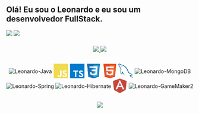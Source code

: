 ## Olá! Eu sou o Leonardo e eu sou um desenvolvedor FullStack.

<div>
  <a href = "https://www.linkedin.com/in/leonardo-vilasboas-de-oliveira-4223a6256/"><img src="https://img.shields.io/badge/LinkedIn-0077B5?style=for-the-badge&logo=linkedin&logoColor=white" target="_blank"></a>
  <a href = "mailto:leonardovbdo25@gmail.com"><img src="https://img.shields.io/badge/Gmail-D14836?style=for-the-badge&logo=gmail&logoColor=white"></a>  
</div>

###

<div align="center">
  <a href="https://github.com/leonardovbdo">
    <img height="150em" src="https://github-readme-stats.vercel.app/api?username=leonardovbdo&show_icons=true&theme=aura_dark&include_all_commits=true&count_private=true&hide=contribs&rank_icon=github">
    <img height="150em" src="https://github-readme-stats.vercel.app/api/top-langs/?username=leonardovbdo&layout=compact&theme=aura_dark&langs_count=6">
  </a>
</div>

##

<div align="center" style="display: inline_block">
  <img align="center" alt="Leonardo-Java" height="40" width="40" src="https://cdn.jsdelivr.net/gh/devicons/devicon/icons/java/java-original.svg">
  <img align="center" alt="Leonardo-Js" height="40" width="40" src="https://raw.githubusercontent.com/devicons/devicon/master/icons/javascript/javascript-plain.svg">
  <img align="center" alt="Leonardo-Ts" height="40" width="40" src="https://raw.githubusercontent.com/devicons/devicon/master/icons/typescript/typescript-plain.svg">
  <img align="center" alt="Leonardo-CSS" height="40" width="40" src="https://raw.githubusercontent.com/devicons/devicon/master/icons/css3/css3-original.svg">
  <img align="center" alt="Leonardo-HTML" height="40" width="40" src="https://raw.githubusercontent.com/devicons/devicon/master/icons/html5/html5-original.svg">
  <img align="center" alt="Leonardo-MySql" height="40" width="40" src="https://raw.githubusercontent.com/devicons/devicon/master/icons/mysql/mysql-original.svg">
  <img align="center" alt="Leonardo-MongoDB" height="40" width="40" src="https://cdn.jsdelivr.net/gh/devicons/devicon/icons/mongodb/mongodb-original.svg">
  <img align="center" alt="Leonardo-Spring" height="40" width="40" src="https://cdn.jsdelivr.net/gh/devicons/devicon/icons/spring/spring-original.svg">
  <img align="center" alt="Leonardo-Hibernate" height="40" width="40" src="https://www.vectorlogo.zone/logos/hibernate/hibernate-icon.svg">
  <img align="center" alt="Leonardo-Angular" height="40" width="40" src="https://raw.githubusercontent.com/devicons/devicon/master/icons/angularjs/angularjs-plain.svg">
  <img align="center" alt="Leonardo-GameMaker2" height="40" width="40" src="https://www.svgrepo.com/show/373618/gamemaker2.svg">
</div>

###

<div align="center">
  <img src="https://i.pinimg.com/originals/f5/8f/e8/f58fe8e19a7e25ddf0c459a3599261d6.gif">
</div>
